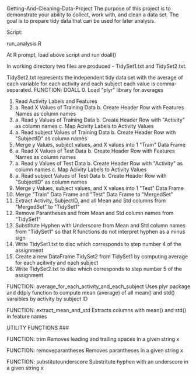 Getting-And-Cleaning-Data-Project
The purpose of this project is to demonstrate your ability to collect, work with, and clean a data set. 
The goal is to prepare tidy data that can be used for later analysis. 

Script:

run_analysis.R

At R prompt, load above script and run doall()

In working directory two files are produced - TidySet1.txt and TidySet2.txt.

TidySet2.txt represents the independent tidy data set with the 
             average of each variable for each activity and each subject
             each value is comma-separated.
FUNCTION: DOALL
 0. Load "plyr" library for averages
 1. Read Activity Labels and Features
 2. a. Read X Values of Training Data
    b. Create Header Row with Features Names as column names
 3. a. Read y Values of Training Data
    b. Create Header Row with "Activity" as column names
    c. Map Acivity Labels to Activity Values
 4. a. Read subject Values of Training Data
    b. Create Header Row with "SubjectID" as column names
 5. Merge y Values, subject values, and X values into 1 "Train" Data Frame
 6. a. Read X Values of Test Data
    b. Create Header Row with Features Names as column names
 7. a. Read y Values of Test Data
    b. Create Header Row with "Activity" as column names
    c. Map Acivity Labels to Activity Values
 8. a. Read subject Values of Test Data
    b. Create Header Row with "SubjectID" as column names
 9. Merge y Values, subject values, and X values into 1 "Test" Data Frame
10. Merge "Train" Data Frame and "Test" Data Frame to "MergedSet"
11. Extract Activity, SubjectID, and all Mean and Std columns from "MergedSet" to "TidySet1"
12. Remove Parantheses and from Mean and Std column names from "TidySet1"
13. Substitute Hyphen with Underscore from Mean and Std column names from "TidySet1" 
    so that R functions do not interpret hyphen as a minus sign
14. Write TidySet1.txt to disc which corresponds to step number 4 of the assignment
15. Create a new DataFrame TidySet2 from TidySet1 
    by computing average for each acitivity and each subject
16. Write TidySet2.txt to disc which corresponds to step number 5 of the assignment


FUNCTION: average_for_each_activity_and_each_subject
Uses plyr package and ddply function to compute mean (average) 
of all mean() and std() varaibles by activity by subject ID


FUNCTION: extract_mean_and_std
Extracts columns with mean() and std() in feature names


UTILITY FUNCTIONS  ###

FUNCTION: trim
Removes leading and trailing spaces in a given string x


FUNCTION: removeparantheses
Removes parantheses in a given string x


FUNCTION: substituteunderscore
Substritute hyphen with an underscore in a given string x
